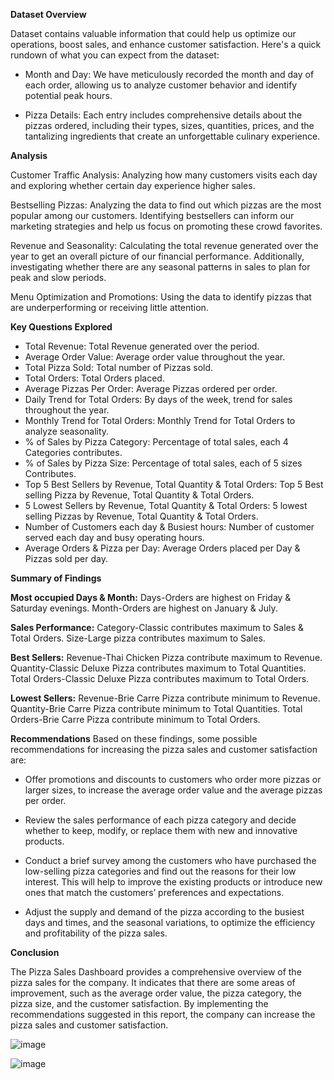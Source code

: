 **Dataset Overview**

Dataset contains valuable information that could help us optimize our operations, boost sales, and enhance customer satisfaction. Here's a quick rundown of what you can expect from the dataset:

 * Month and Day: We have meticulously recorded the month and day of each order, allowing us to analyze customer behavior and identify potential peak hours.

 * Pizza Details: Each entry includes comprehensive details about the pizzas ordered, including their types, sizes, quantities, prices, and the tantalizing ingredients that create an unforgettable culinary experience.

   
**Analysis**

Customer Traffic Analysis: Analyzing how many customers visits each day and exploring whether certain day experience higher sales.

Bestselling Pizzas: Analyzing the data to find out which pizzas are the most popular among our customers. Identifying bestsellers can inform our marketing strategies and help us focus on promoting these crowd favorites.

Revenue and Seasonality: Calculating the total revenue generated over the year to get an overall picture of our financial performance. Additionally, investigating whether there are any seasonal patterns in sales to plan for peak and slow periods.

Menu Optimization and Promotions: Using the data to identify pizzas that are underperforming or receiving little attention.

**Key Questions Explored**
 * Total Revenue: Total Revenue generated over the period.
 * Average Order Value: Average order value throughout the year.
 * Total Pizza Sold: Total number of Pizzas sold.
 * Total Orders: Total Orders placed.
 * Average Pizzas Per Order: Average Pizzas ordered per order.
 * Daily Trend for Total Orders: By days of the week, trend for sales throughout the year.
 * Monthly Trend for Total Orders: Monthly Trend for Total Orders to analyze seasonality.
 * % of Sales by Pizza Category: Percentage of total sales, each 4 Categories contributes.
 * % of Sales by Pizza Size: Percentage of total sales, each of 5 sizes Contributes.
 * Top 5 Best Sellers by Revenue, Total Quantity & Total Orders: Top 5 Best selling Pizza by Revenue, Total Quantity & Total Orders.
 * 5 Lowest Sellers by Revenue, Total Quantity & Total Orders: 5 lowest selling Pizzas by Revenue, Total Quantity & Total Orders.
 * Number of Customers each day & Busiest hours: Number of customer served each day and busy operating hours.
 * Average Orders & Pizza per Day: Average Orders placed per Day & Pizzas sold per day.

  ****Summary of Findings****
  
**Most occupied Days & Month:**
  Days-Orders are highest on Friday & Saturday evenings.
  Month-Orders are highest on January & July.
  
**Sales Performance:**
  Category-Classic contributes maximum to Sales & Total Orders.
  Size-Large pizza contributes maximum to Sales.
  
**Best Sellers:**
  Revenue-Thai Chicken Pizza contribute maximum to Revenue.
  Quantity-Classic Deluxe Pizza contributes maximum to Total Quantities.
  Total Orders-Classic Deluxe Pizza contributes maximum to Total Orders.
  
**Lowest Sellers:**
  Revenue-Brie Carre Pizza contribute minimum to Revenue.
  Quantity-Brie Carre Pizza contribute minimum to Total Quantities.
  Total Orders-Brie Carre Pizza contribute minimum to Total Orders.

**Recommendations**
Based on these findings, some possible recommendations for increasing the pizza sales and customer satisfaction are:

 * Offer promotions and discounts to customers who order more pizzas or larger sizes, to increase the average order value and the average pizzas per order.

 * Review the sales performance of each pizza category and decide whether to keep, modify, or replace them with new and innovative products.

 * Conduct a brief survey among the customers who have purchased the low-selling pizza categories and find out the reasons for their low interest. This will help to improve the existing products or introduce new ones that match the customers’ preferences and expectations.

 * Adjust the supply and demand of the pizza according to the busiest days and times, and the seasonal variations, to optimize the efficiency and profitability of the pizza sales.

**Conclusion**

The Pizza Sales Dashboard provides a comprehensive overview of the pizza sales for the company. It indicates that there are some areas of improvement, such as the average order value, the pizza category, the pizza size, and the customer satisfaction. By implementing the recommendations suggested in this report, the company can increase the pizza sales and customer satisfaction.


![image](https://github.com/Ashika49github/Pizza-Sales-Analysis/assets/149823297/cc11390e-2b55-46ac-b491-b9bff72a0079)

![image](https://github.com/Ashika49github/Pizza-Sales-Analysis/assets/149823297/e3511a83-ab60-4893-878d-5a41415be027)





